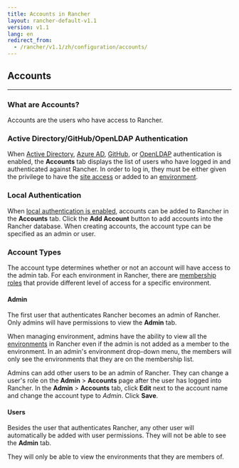 ```yaml
---
title: Accounts in Rancher
layout: rancher-default-v1.1
version: v1.1
lang: en
redirect_from:
  - /rancher/v1.1/zh/configuration/accounts/
---
```


## Accounts
---

### What are Accounts?

Accounts are the users who have access to Rancher.

### Active Directory/GitHub/OpenLDAP Authentication

When [Active Directory]({{site.baseurl}}/rancher/{{page.version}}/{{page.lang}}/configuration/access-control/#active-directory), [Azure AD]({{site.baseurl}}/rancher/{{page.version}}/{{page.lang}}/configuration/access-control/#azure-ad), [GitHub]({{site.baseurl}}/rancher/{{page.version}}/{{page.lang}}/configuration/access-control/#github), or [OpenLDAP]({{site.baseurl}}/rancher/{{page.version}}/{{page.lang}}/configuration/access-control/#openldap) authentication is enabled, the **Accounts** tab displays the list of users who have logged in and authenticated against Rancher. In order to log in, they must be either given the privilege to have the [site access]({{site.baseurl}}/rancher/{{page.version}}/{{page.lang}}/configuration/access-control/#site-access) or added to an [environment]({{site.baseurl}}/rancher/{{page.version}}/{{page.lang}}/environments/).

### Local Authentication

When [local authentication is enabled]({{site.baseurl}}/rancher/{{page.version}}/{{page.lang}}/configuration/access-control/#local-authentication), accounts can be added to Rancher in the **Accounts** tab. Click the **Add Account** button to add accounts into the Rancher database. When creating accounts, the account type can be specified as an admin or user.

### Account Types

The account type determines whether or not an account will have access to the admin tab. For each environment in Rancher, there are [membership roles]({{site.baseurl}}/rancher/{{page.version}}/{{page.lang}}/environments/#membership-roles) that provide different level of access for a specific environment.

#### Admin

The first user that authenticates Rancher becomes an admin of Rancher. Only admins will have permissions to view the **Admin** tab.

When managing environment, admins have the ability to view all the [environments]({{site.baseurl}}/rancher/{{page.version}}/{{page.lang}}/environments/) in Rancher even if the admin is not added as a member to the environment. In an admin's environment drop-down menu, the members will only see the environments that they are on the membership list.

Admins can add other users to be an admin of Rancher. They can change a user's role on the **Admin** > **Accounts** page after the user has logged into Rancher. In the **Admin** > **Accounts** tab, click  **Edit** next to the account name and change the account type to _Admin_. Click **Save**.

#### Users

Besides the user that authenticates Rancher, any other user will automatically be added with user permissions. They will not be able to see the **Admin** tab.

They will only be able to view the environments that they are members of.
